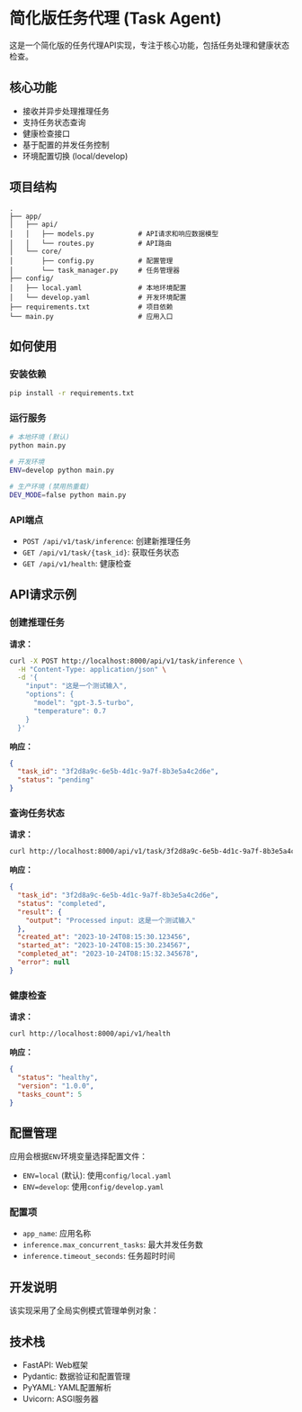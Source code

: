 # 简化版任务代理 (Task Agent)

这是一个简化版的任务代理API实现，专注于核心功能，包括任务处理和健康状态检查。

## 核心功能

- 接收并异步处理推理任务
- 支持任务状态查询
- 健康检查接口
- 基于配置的并发任务控制
- 环境配置切换 (local/develop)

## 项目结构

```
.
├── app/
│   ├── api/
│   │   ├── models.py           # API请求和响应数据模型
│   │   └── routes.py           # API路由
│   └── core/
│       ├── config.py           # 配置管理
│       └── task_manager.py     # 任务管理器
├── config/
│   ├── local.yaml              # 本地环境配置
│   └── develop.yaml            # 开发环境配置
├── requirements.txt            # 项目依赖
└── main.py                     # 应用入口
```

## 如何使用

### 安装依赖

```bash
pip install -r requirements.txt
```

### 运行服务

```bash
# 本地环境 (默认)
python main.py

# 开发环境
ENV=develop python main.py

# 生产环境 (禁用热重载)
DEV_MODE=false python main.py
```

### API端点

- `POST /api/v1/task/inference`: 创建新推理任务
- `GET /api/v1/task/{task_id}`: 获取任务状态
- `GET /api/v1/health`: 健康检查

## API请求示例

### 创建推理任务

**请求：**

```bash
curl -X POST http://localhost:8000/api/v1/task/inference \
  -H "Content-Type: application/json" \
  -d '{
    "input": "这是一个测试输入",
    "options": {
      "model": "gpt-3.5-turbo",
      "temperature": 0.7
    }
  }'
```

**响应：**

```json
{
  "task_id": "3f2d8a9c-6e5b-4d1c-9a7f-8b3e5a4c2d6e",
  "status": "pending"
}
```

### 查询任务状态

**请求：**

```bash
curl http://localhost:8000/api/v1/task/3f2d8a9c-6e5b-4d1c-9a7f-8b3e5a4c2d6e
```

**响应：**

```json
{
  "task_id": "3f2d8a9c-6e5b-4d1c-9a7f-8b3e5a4c2d6e",
  "status": "completed",
  "result": {
    "output": "Processed input: 这是一个测试输入"
  },
  "created_at": "2023-10-24T08:15:30.123456",
  "started_at": "2023-10-24T08:15:30.234567",
  "completed_at": "2023-10-24T08:15:32.345678",
  "error": null
}
```

### 健康检查

**请求：**

```bash
curl http://localhost:8000/api/v1/health
```

**响应：**

```json
{
  "status": "healthy",
  "version": "1.0.0",
  "tasks_count": 5
}
```

## 配置管理

应用会根据`ENV`环境变量选择配置文件：

- `ENV=local` (默认): 使用`config/local.yaml`
- `ENV=develop`: 使用`config/develop.yaml`

### 配置项

- `app_name`: 应用名称
- `inference.max_concurrent_tasks`: 最大并发任务数
- `inference.timeout_seconds`: 任务超时时间

## 开发说明

该实现采用了全局实例模式管理单例对象：


## 技术栈

- FastAPI: Web框架
- Pydantic: 数据验证和配置管理
- PyYAML: YAML配置解析
- Uvicorn: ASGI服务器 